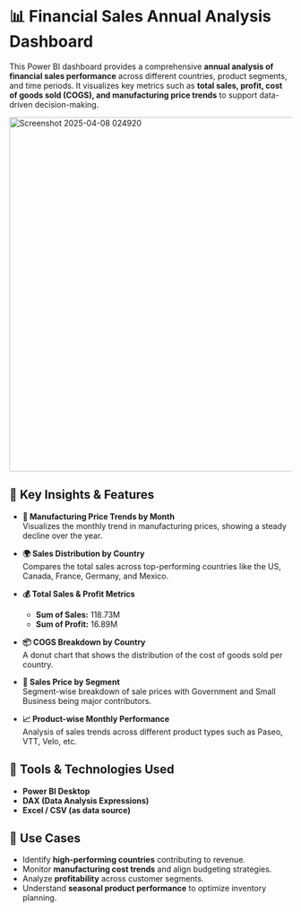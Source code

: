 # 📊 Financial Sales Annual Analysis Dashboard

This Power BI dashboard provides a comprehensive **annual analysis of financial sales performance** across different countries, product segments, and time periods. It visualizes key metrics such as **total sales, profit, cost of goods sold (COGS), and manufacturing price trends** to support data-driven decision-making.

<img width="632" alt="Screenshot 2025-04-08 024920" src="https://github.com/user-attachments/assets/df204e95-894a-414d-b6f6-2b4071ac69b7" />


## 📌 Key Insights & Features

- **📅 Manufacturing Price Trends by Month**  
  Visualizes the monthly trend in manufacturing prices, showing a steady decline over the year.

- **🌍 Sales Distribution by Country**  
  Compares the total sales across top-performing countries like the US, Canada, France, Germany, and Mexico.

- **💰 Total Sales & Profit Metrics**  
  - **Sum of Sales:** 118.73M  
  - **Sum of Profit:** 16.89M

- **📦 COGS Breakdown by Country**  
  A donut chart that shows the distribution of the cost of goods sold per country.

- **🧾 Sales Price by Segment**  
  Segment-wise breakdown of sale prices with Government and Small Business being major contributors.

- **📈 Product-wise Monthly Performance**  
  Analysis of sales trends across different product types such as Paseo, VTT, Velo, etc.

## 🔧 Tools & Technologies Used

- **Power BI Desktop**
- **DAX (Data Analysis Expressions)**
- **Excel / CSV (as data source)**

## 🧠 Use Cases

- Identify **high-performing countries** contributing to revenue.
- Monitor **manufacturing cost trends** and align budgeting strategies.
- Analyze **profitability** across customer segments.
- Understand **seasonal product performance** to optimize inventory planning.
